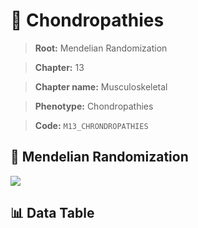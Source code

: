# 🧪 Chondropathies

> **Root:** Mendelian Randomization

> **Chapter:** 13  

> **Chapter name:** Musculoskeletal

> **Phenotype:** Chondropathies  

> **Code:** `M13_CHRONDROPATHIES`

## 🧬 Mendelian Randomization  

<img src="/MR/Figures/Forward/M13_CHRONDROPATHIES.png"/>

## 📊 Data Table

<CsvTableMRF src="/MR/Data/Forward/M13_CHRONDROPATHIES.csv"/>
